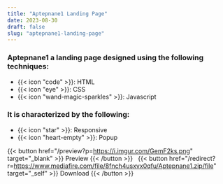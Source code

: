 ```yaml
---
title: "Aptepnane1 Landing Page"
date: 2023-08-30
draft: false
slug: "aptepnane1-landing-page"
---
```

### __Aptepnane1__ a __landing page__ designed using the following techniques:
- {{< icon "code" >}}: HTML
- {{< icon "eye" >}}: CSS
- {{< icon "wand-magic-sparkles" >}}: Javascript  

### It is characterized by the following:
- {{< icon "star" >}}: Responsive
- {{< icon "heart-empty" >}}:  Popup

<!--adsense-->

{{< button href="/preview?p=https://i.imgur.com/GemF2ks.png" target="_blank" >}}
Preview
{{< /button >}} &nbsp; {{< button href="/redirect?r=https://www.mediafire.com/file/8fnch4usxvx0qfu/Aptepnane1.zip/file" target="_self" >}}
Download
{{< /button >}}
